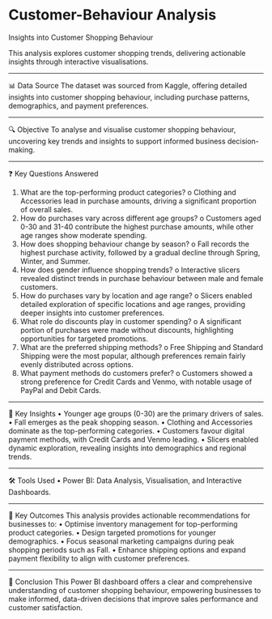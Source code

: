 # Customer-Behaviour Analysis
Insights into Customer Shopping Behaviour

This analysis explores customer shopping trends, delivering actionable insights through interactive visualisations.
________________________________________
📊 Data Source
The dataset was sourced from Kaggle, offering detailed insights into customer shopping behaviour, including purchase patterns, demographics, and payment preferences.
________________________________________
🔍 Objective
To analyse and visualise customer shopping behaviour, uncovering key trends and insights to support informed business decision-making.
________________________________________
❓ Key Questions Answered
1.	What are the top-performing product categories?
o	Clothing and Accessories lead in purchase amounts, driving a significant proportion of overall sales.
2.	How do purchases vary across different age groups?
o	Customers aged 0-30 and 31-40 contribute the highest purchase amounts, while other age ranges show moderate spending.
3.	How does shopping behaviour change by season?
o	Fall records the highest purchase activity, followed by a gradual decline through Spring, Winter, and Summer.
4.	How does gender influence shopping trends?
o	Interactive slicers revealed distinct trends in purchase behaviour between male and female customers.
5.	How do purchases vary by location and age range?
o	Slicers enabled detailed exploration of specific locations and age ranges, providing deeper insights into customer preferences.
6.	What role do discounts play in customer spending?
o	A significant portion of purchases were made without discounts, highlighting opportunities for targeted promotions.
7.	What are the preferred shipping methods?
o	Free Shipping and Standard Shipping were the most popular, although preferences remain fairly evenly distributed across options.
8.	What payment methods do customers prefer?
o	Customers showed a strong preference for Credit Cards and Venmo, with notable usage of PayPal and Debit Cards.
________________________________________
🔑 Key Insights
•	Younger age groups (0-30) are the primary drivers of sales.
•	Fall emerges as the peak shopping season.
•	Clothing and Accessories dominate as the top-performing categories.
•	Customers favour digital payment methods, with Credit Cards and Venmo leading.
•	Slicers enabled dynamic exploration, revealing insights into demographics and regional trends.
________________________________________
🛠 Tools Used
•	Power BI: Data Analysis, Visualisation, and Interactive Dashboards.
________________________________________
🚀 Key Outcomes
This analysis provides actionable recommendations for businesses to:
•	Optimise inventory management for top-performing product categories.
•	Design targeted promotions for younger demographics.
•	Focus seasonal marketing campaigns during peak shopping periods such as Fall.
•	Enhance shipping options and expand payment flexibility to align with customer preferences.
________________________________________
💼 Conclusion
This Power BI dashboard offers a clear and comprehensive understanding of customer shopping behaviour, empowering businesses to make informed, data-driven decisions that improve sales performance and customer satisfaction.


